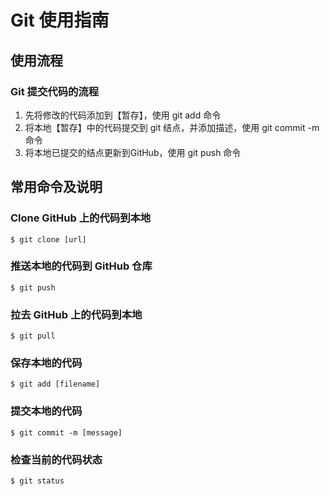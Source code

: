 
# Git 使用指南

## 使用流程

### Git 提交代码的流程
1. 先将修改的代码添加到【暂存】，使用 git add 命令
2. 将本地【暂存】中的代码提交到 git 结点，并添加描述，使用 git commit -m 命令
3. 将本地已提交的结点更新到GitHub，使用 git push 命令

## 常用命令及说明

### Clone GitHub 上的代码到本地
`$ git clone [url] ` 

### 推送本地的代码到 GitHub 仓库
`$ git push`

### 拉去 GitHub 上的代码到本地
`$ git pull`

### 保存本地的代码
`$ git add [filename]`

### 提交本地的代码
`$ git commit -m [message]`

### 检查当前的代码状态
`$ git status`

